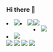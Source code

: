### Hi there 👋

<!--
**ning222222/ning222222** is a ✨ _special_ ✨ repository because its `README.md` (this file) appears on your GitHub profile.


Here are some ideas to get you started:

- 🔭 I’m currently working on ...
- 🌱 I’m currently learning ...
- 👯 I’m looking to collaborate on ...
- 🤔 I’m looking for help with ...
- 💬 Ask me about ...
- 📫 How to reach me: ...
- 😄 Pronouns: ...
- ⚡ Fun fact: ...
-->

<img src="https://capsule-render.vercel.app/api?type=wave&color=auto&height=300&section=header&text=capsule%20render&fontSize=90" />
  <li style="float:left;">
<img src="https://img.shields.io/badge/Node.js-색코드?style=for-the-badge&logo=Node.js&logoColor=black"></li>
  
  <li style="float:left;">
<img src="https://img.shields.io/badge/React-61DAFB?style=for-the-badge&logo=react&logoColor=black"></li>
  
  <li>
<img src="https://img.shields.io/badge/Python-blue?style=for-the-badge&logo=python&logoColor=black"></li>
  
  <li>
<a href="버튼을 눌렀을 때 이동할 링크" target="_blank"><img src="https://img.shields.io/badge/typescript-black?style=flat-square&logo=typescript&logoColor=white"/></a>
</li>
</ul>
<img src="https://img.shields.io/badge/Node.js-색코드?style=for-the-badge&logo=Node.js&logoColor=black">
<img src="https://img.shields.io/badge/React-61DAFB?style=for-the-badge&logo=react&logoColor=black">
<img src="https://img.shields.io/badge/Python-blue?style=for-the-badge&logo=python&logoColor=black">
<a href="버튼을 눌렀을 때 이동할 링크" target="_blank"><img src="https://img.shields.io/badge/typescript-black?style=flat-square&logo=typescript&logoColor=white"/></a>

